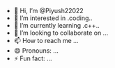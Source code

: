 - 👋 Hi, I’m @Piyush22022
- 👀 I’m interested in .coding..
- 🌱 I’m currently learning .c++..
- 💞️ I’m looking to collaborate on ...
- 📫 How to reach me ...
- 😄 Pronouns: ...
- ⚡ Fun fact: ...

<!---
Piyush22022/Piyush22022 is a ✨ special ✨ repository because its `README.md` (this file) appears on your GitHub profile.
You can click the Preview link to take a look at your changes.
--->

